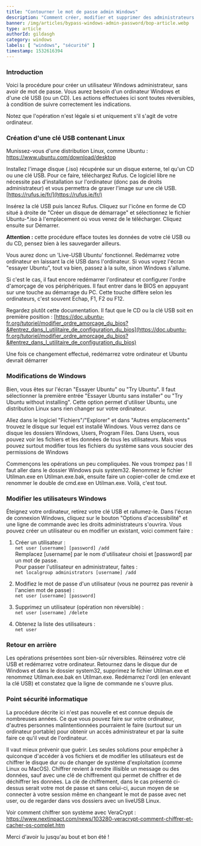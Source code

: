 ```yaml
---
title: "Contourner le mot de passe admin Windows"
description: "Comment créer, modifier et supprimer des administrateurs Windows sans avoir le mot de passe admin?"
banner: /img/articles/bypass-windows-admin-password/bop-article.webp
type: article
authorId: gildasgh
category: windows
labels: [ "windows", "sécurité" ]
timestamp: 1532616394
---
```


### Introduction

Voici la procédure pour créer un utilisateur Windows administrateur, sans avoir de mot de passe. Vous aurez besoin d'un
ordinateur Windows et d'une clé USB (ou un CD). Les actions effectuées ici sont toutes réversibles, à condition de
suivre correctement les indications.

Notez que l'opération n'est légale si et uniquement s'il s'agit de votre ordinateur.

### Création d'une clé USB contenant Linux

Munissez-vous d'une distribution Linux, comme Ubuntu :  
<https://www.ubuntu.com/download/desktop>

Installez l'image disque (.iso) récupérée sur un disque externe, tel qu'un CD ou une clé USB. Pour ce faire, téléchargez
Rufus. Ce logiciel libre ne nécessite pas d'installation sur l'ordinateur (donc pas de droits administrateur) et vous
permettra de graver l'image sur une clé USB.  
[https://rufus.ie/fr/](https://rufus.ie/fr/)

Insérez la clé USB puis lancez Rufus. Cliquez sur l'icône en forme de CD situé à droite de "Créer un disque de
démarrage" et sélectionnez le fichier Ubuntu-*.iso à l'emplacement où vous venez de le télécharger. Cliquez ensuite sur
Démarrer.

**Attention :** cette procédure efface toutes les données de votre clé USB ou du CD, pensez bien à les sauvegarder
ailleurs.

Vous aurez donc un 'Live-USB Ubuntu' fonctionnel. Redémarrez votre ordinateur en laissant la clé USB dans l'ordinateur.
Si vous voyez l'écran "essayer Ubuntu", tout va bien, passez à la suite, sinon Windows s'allume.

Si c'est le cas, il faut encore redémarrer l'ordinateur et configurer l'ordre d'amorçage de vos périphériques. Il faut
entrer dans le BIOS en appuyant sur une touche au démarrage du PC. Cette touche diffère selon les ordinateurs, c'est
souvent Echap, F1, F2 ou F12.

Regardez plutôt cette documentation. Il faut que le CD ou la clé USB soit en première
position : [https://doc.ubuntu-fr.org/tutoriel/modifier_ordre_amorcage_du_bios?&#entrez_dans_l_utilitaire_de_configuration_du_bios](https://doc.ubuntu-fr.org/tutoriel/modifier_ordre_amorcage_du_bios?&#entrez_dans_l_utilitaire_de_configuration_du_bios)

Une fois ce changement effectué, redémarrez votre ordinateur et Ubuntu devrait démarrer

### Modifications de Windows

Bien, vous êtes sur l'écran "Essayer Ubuntu" ou "Try Ubuntu". Il faut sélectionner la première entrée "Essayer Ubuntu
sans installer" ou "Try Ubuntu without installing". Cette option permet d'utiliser Ubuntu, une distribution Linux sans
rien changer sur votre ordinateur.

Allez dans le logiciel "Fichiers"/"Explorer" et dans "Autres emplacements" trouvez le disque sur lequel est installé
Windows. Vous verrez dans ce disque les dossiers Windows, Users, Program Files. Dans Users, vous pouvez voir les
fichiers et les données de tous les utilisateurs. Mais vous pouvez surtout modifier tous les fichiers du système sans
vous soucier des permissions de Windows

Commençons les opérations un peu compliquées. Ne vous trompez pas ! Il faut aller dans le dossier Windows puis system32.
Renommez le fichier Utilman.exe en Utilman.exe.bak, ensuite faire un copier-coller de cmd.exe et renommer le double de
cmd.exe en Utilman.exe. Voilà, c'est tout.

### Modifier les utilisateurs Windows

Éteignez votre ordinateur, retirez votre clé USB et rallumez-le. Dans l'écran de connexion Windows, cliquez sur le
bouton "Options d'accessibilité" et une ligne de commande avec les droits administrateurs s'ouvrira. Vous pouvez créer
un utilisateur ou en modifier un existant, voici comment faire :

1. Créer un utilisateur :  
   `net user [username] [password] /add`  
   Remplacez \[username\] par le nom d'utilisateur choisi et \[password\] par un mot de passe.  
   Pour passer l'utilisateur en administrateur, faites :  
   `net localgroup administrators [username] /add`

2. Modifiez le mot de passe d'un utilisateur (vous ne pourrez pas revenir à l'ancien mot de passe) :  
   `net user [username] [password]`

3. Supprimez un utilisateur (opération non réversible) :  
   `net user [username] /delete`

4. Obtenez la liste des utilisateurs :  
   `net user`

### Retour en arrière

Les opérations présentées sont bien-sûr réversibles. Réinsérez votre clé USB et redémarrez votre ordinateur. Retournez
dans le disque dur de Windows et dans le dossier system32, supprimez le fichier Utilman.exe et renommez Utilman.exe.bak
en Utilman.exe. Redémarrez l'ordi (en enlevant la clé USB) et constatez que la ligne de commande ne s'ouvre plus.

### Point sécurité informatique

La procédure décrite ici n'est pas nouvelle et est connue depuis de nombreuses années. Ce que vous pouvez faire sur
votre ordinateur, d'autres personnes malintentionnées pourraient le faire (surtout sur un ordinateur portable) pour
obtenir un accès administrateur et par la suite faire ce qu'il veut de l'ordinateur.

Il vaut mieux prévenir que guérir. Les seules solutions pour empêcher à quiconque d'accéder à vos fichiers et de modifier
les utilisateurs est de chiffrer le disque dur ou de changer de système d'exploitation (comme Linux ou MacOS). Chiffrer
revient à rendre illisible un message ou des données, sauf avec une clé de chiffrement qui permet de chiffrer et de
déchiffrer les données. La clé de chiffrement, dans le cas présenté ci-dessus serait votre mot de passe et sans
celui-ci, aucun moyen de se connecter à votre session même en changeant le mot de passe avec net user, ou de regarder
dans vos dossiers avec un liveUSB Linux.

Voir comment chiffrer son système avec VeraCrypt :  
<https://www.nextinpact.com/news/103280-veracrypt-comment-chiffrer-et-cacher-os-complet.htm>

Merci d'avoir lu jusqu'au bout et bon été !

 
